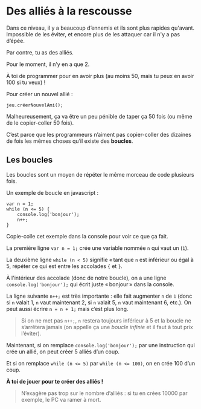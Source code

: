 # Des alliés à la rescousse

Dans ce niveau, il y a beaucoup d’ennemis et ils sont plus rapides qu'avant.
Impossible de les éviter, et encore plus de les attaquer car il n'y
a pas d’épée.

Par contre, tu as des alliés.

Pour le moment, il n’y en a que 2.

À toi de programmer pour en avoir plus (au moins 50, mais tu peux en avoir
100 si tu veux) !

Pour créer un nouvel allié :

```
jeu.créerNouvelAmi();
```

Malheureusement, ça va être un peu pénible de taper ça 50 fois (ou même de
le copier-coller 50 fois).

C’est parce que les programmeurs n’aiment pas copier-coller des dizaines de
fois les mêmes choses qu’il existe des **boucles**.

## Les boucles

Les boucles sont un moyen de répéter le même morceau de code plusieurs fois.

Un exemple de boucle en javascript :

```
var n = 1;
while (n <= 5) {
    console.log('bonjour');
    n++;
}
```

Copie-colle cet exemple dans la console pour voir ce que ça fait.

La première ligne `var n = 1;` crée une variable nommée `n` qui vaut un
(`1`).

La deuxième ligne `while (n < 5)` signifie « tant que `n` est inférieur
ou égal à 5, répéter ce qui est entre les accolades `{` et `}`.

À l'intérieur des accolade (donc de notre boucle), on a une ligne
`console.log('bonjour');` qui écrit juste « bonjour » dans la console.

La ligne suivante `n++;` est très importante : elle fait augmenter `n` de
`1` (donc si `n` valait 1, `n` vaut maintenant 2, si `n` valait 5, `n` vaut
maintenant 6, etc.). On peut aussi écrire `n = n + 1;` mais c’est plus long.

>Si on ne met pas `n++;`, `n` restera toujours inférieur à 5 et la boucle ne
s’arrêtera jamais (on appelle ça une *boucle infinie* et il faut à tout prix
l’éviter).

Maintenant, si on remplace `console.log('bonjour');` par une instruction qui
crée un allié, on peut créer 5 alliés d’un coup.

Et si on remplace `while (n <= 5)` par `while (n <= 100)`, on en crée 100
d’un coup.

**À toi de jouer pour te créer des alliés !**

>N’exagère pas trop sur le nombre d’alliés : si tu en crées 10000 par
exemple, le PC va ramer à mort.

